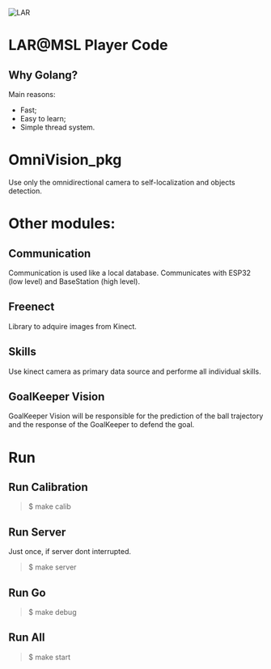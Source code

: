 ![LAR](https://github.com/MSL-LAR-MinhoTeam/2TDP/blob/main/Images/git_msl_player.png)
# LAR@MSL Player Code 

## Why Golang?
Main reasons:
- Fast;
- Easy to learn;
- Simple thread system.

# OmniVision_pkg
Use only the omnidirectional camera to self-localization and objects detection. 

# Other modules:
## Communication
Communication is used like a local database. Communicates with ESP32 (low level) and BaseStation (high level).

## Freenect
Library to adquire images from Kinect.

## Skills
Use kinect camera as primary data source and performe all individual skills.

## GoalKeeper Vision
GoalKeeper Vision will be responsible for the prediction of the ball trajectory and the response of the GoalKeeper to defend the goal.


# Run
## Run Calibration
> $ make calib

## Run Server 
Just once, if server dont interrupted.
> $ make server

## Run Go
> $ make debug

## Run All
> $ make start
